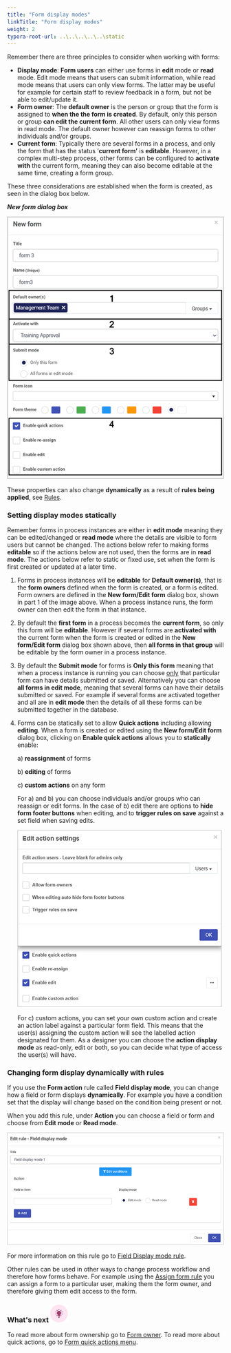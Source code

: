 ```yaml
---
title: "Form display modes"
linkTitle: "Form display modes"
weight: 2
typora-root-url: ..\..\..\..\..\static
---
```


Remember there are three principles to consider when working with forms:

- **Display mode**: **Form users** can either use forms in **edit** mode or **read** mode. Edit mode means that users can submit information, while read mode means that users can only view forms. The latter may be useful for example for certain staff to review feedback in a form, but not be able to edit/update it.
- **Form owner**: The **default owner** is the person or group that the form is assigned to **when the the form is created**. By default, only this person or group **can edit the current form**. All other users can only view forms in read mode. The default owner however can reassign forms to other individuals and/or groups.
- **Current form**: Typically there are several forms in a process, and only the form that has the status ‘**current form’** is **editable**. However, in a complex multi-step process, other forms can be configured to **activate with** the current form, meaning they can also become editable at the same time, creating a form group.

These three considerations are established when the form is created, as seen in the dialog box below. 

***New form dialog box***

![New form dialog box](/images/newformsegments-1.gif)

These properties can also change **dynamically** as a result of **rules being applied**, see [Rules](/platform/rules/).

### Setting display modes statically

Remember forms in process instances are either in **edit mode** meaning they can be edited/changed or **read mode** where the details are visible to form users but cannot be changed. The actions below refer to making forms **editable** so if the actions below are not used, then the forms are in **read mode**. The actions below refer to static or fixed use, set when the form is first created or updated at a later time.

1. Forms in process instances will be **editable** for **Default owner(s)**, that is the **form owners** defined when the form is created, or a form is edited. Form owners are defined in the **New form/Edit form** dialog box, shown in part 1 of the image above.  When a process instance runs, the form owner can then edit the form in that instance. 

2. By default the **first form** in a process becomes the **current form**, so only this form will be **editable**. However if several forms are **activated with** the current form when the form is created or edited in the **New form/Edit form** dialog box shown above, then **all forms in that group** will be editable by the form owner in a process instance.

3. By default the **Submit mode** for forms is **Only this form** meaning that when a process instance is running you can choose <u>only</u> that particular form can have details submitted or saved. Alternatively you can choose **all forms in edit mode**, meaning that several forms can have their details submitted or saved. For example if several forms are activated together and all are in **edit mode** then the details of all these forms can be submitted together in the database.

4. Forms can be statically set to allow **Quick actions** including allowing **editing**. When a form is created or edited using the **New form/Edit form** dialog box, clicking on **Enable quick actions** allows you to **statically** enable: 

   a) **reassignment** of forms

   b) **editing** of forms 

   c) **custom actions** on any form

   For a) and b) you can choose individuals and/or groups who can reassign or edit forms. In the case of b) edit there are options to **hide form footer buttons** when editing, and to **trigger rules on save** against a set field when saving edits. 

   ![Enable edit action](/images/enable-edit-action.jpg)

   For c) custom actions, you can set your own custom action and create an action label against a particular form field. This means that the user(s) assigning the custom action will see the labelled action designated for them. As a designer you can choose the **action display mode** as read-only, edit or both, so you can decide what type of access the user(s) will have.

### Changing form display dynamically with rules
If you use the **Form action** rule called **Field display mode**, you can change how a field or form displays **dynamically**. For example you have a condition set that the display will change based on the condition being present or not.

When you add this rule, under **Action** you can choose a field or form and choose from **Edit mode** or **Read mode**. 

![Field display rule](/images/field-display-rule.jpg)

For more information on this rule go to [Field Display mode rule](/platform/rules/form-actions/field-display-mode/).

Other rules can be used in other ways to change process workflow and therefore how forms behave. For example using the [Assign form rule](/platform/rules/workflow/assign-form/) you can assign a form to a particular user, making them the form owner, and therefore giving them edit access to the form.

### What's next  ![Idea icon](/images/18.png) ###

To read more about form ownership go to [Form owner](/platform/application-designer/forms/form-owners/).
To read more about quick actions, go to [Form quick actions menu](/platform/application-designer/forms/form-quick-action/).